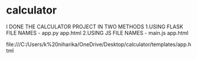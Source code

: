 # calculator
I DONE THE CALCULATOR PROJECT IN TWO METHODS
1.USING FLASK
    FILE NAMES - app.py
                 app.html
2.USING JS
    FILE NAMES - main.js
                 app.html
    


file:///C:/Users/k%20niharika/OneDrive/Desktop/calculator/templates/app.html

